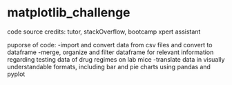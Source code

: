 # matplotlib_challenge
code source credits:
tutor, stackOverflow, bootcamp xpert assistant

puporse of code:
    -import and convert data from csv files and convert to dataframe
    -merge, organize and filter dataframe for relevant information regarding testing data of drug regimes on lab mice
    -translate data in visually understandable formats, including bar and pie charts using pandas and pyplot